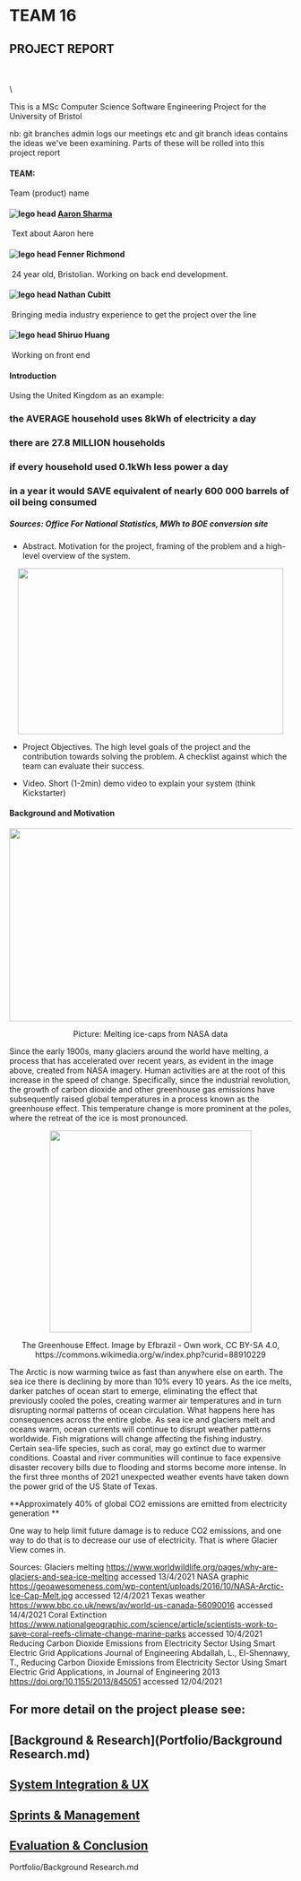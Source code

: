 # 						   TEAM 16 

## 						    PROJECT REPORT





\
\
\


This is a MSc Computer Science Software Engineering Project for the University of Bristol




nb: git branches admin logs our meetings etc and git branch ideas contains the ideas we've been examining.  Parts of these will be rolled into this project report


#### TEAM:

Team (product) name

#### ![lego head](https://user-images.githubusercontent.com/61804643/111087464-b9094080-8519-11eb-8fa1-48b680c160bb.jpg) 	<u>Aaron Sharma</u> 

​								Text about Aaron here

#### ![lego head](https://user-images.githubusercontent.com/61804643/111087464-b9094080-8519-11eb-8fa1-48b680c160bb.jpg) 	Fenner Richmond

​							 24 year old, Bristolian.
               Working on back end development.

#### ![lego head](https://user-images.githubusercontent.com/61804643/111087464-b9094080-8519-11eb-8fa1-48b680c160bb.jpg) 	Nathan Cubitt

​								Bringing media industry experience to get the project over the line



#### ![lego head](https://user-images.githubusercontent.com/61804643/111087464-b9094080-8519-11eb-8fa1-48b680c160bb.jpg) 	Shiruo Huang

​								Working on front end



#### Introduction 

Using the United Kingdom as an example:

### the AVERAGE household uses 8kWh of electricity a day
### there are 27.8 MILLION households

### if every household used 0.1kWh less power a day

### in a year it would SAVE equivalent of nearly 600 000 barrels of oil being consumed


##### 											                         Sources: Office For National Statistics, MWh to BOE conversion site



- Abstract. Motivation for the project, framing of the problem and a high-level overview of the system.

<p align="center">
  <img width="474" height="296" src="https://user-images.githubusercontent.com/61804643/114400440-dd4c5180-9b99-11eb-903b-b5e60f705dee.jpg">
</p>



- Project Objectives. The high level goals of the project and the  contribution towards solving the problem. A checklist against which the  team can evaluate their success.

- Video. Short (1-2min) demo video to explain your system (think Kickstarter)

  

#### Background and Motivation 

<p align="center">
  <img width="613" height="344" src="https://user-images.githubusercontent.com/61804643/114712132-a6a44180-9d27-11eb-886f-95ca56d90864.png">
</p>
<p align="center">
  Picture: Melting ice-caps from NASA data

Since the early 1900s, many glaciers around the world have melting, a process that has accelerated over recent years, as evident in  the image above, created from NASA imagery.
Human activities are at the root of this increase in the speed of change. Specifically, since the industrial revolution, the growth of carbon dioxide and other greenhouse gas emissions have subsequently raised global temperatures in a process known as the greenhouse effect.  This temperature change is more prominent at the poles, where the retreat of the ice is most pronounced.

<p align="center">
  <img height="360" src="https://user-images.githubusercontent.com/61804643/114711346-bcfdcd80-9d26-11eb-83d7-5062ca18d343.png">
</p>

<p align="center">
 The Greenhouse Effect. Image by Efbrazil - Own work, CC BY-SA 4.0, https://commons.wikimedia.org/w/index.php?curid=88910229 
</p>



The Arctic is now warming twice as fast than anywhere else on earth. The sea ice there is declining by more than 10% every 10 years. As the ice melts, darker patches of ocean start to emerge, eliminating the effect that previously cooled the poles, creating warmer air temperatures and in turn disrupting normal patterns of ocean circulation.  What happens here has consequences across the entire globe. As sea ice and glaciers melt and oceans warm, ocean currents will continue to disrupt weather patterns worldwide. Fish migrations will change affecting the fishing industry. Certain sea-life species, such as coral, may go extinct due to warmer conditions.  Coastal and river communities will continue to face expensive disaster recovery bills due to flooding and storms become more intense. In the first three months of 2021 unexpected weather events have taken down the power grid of the US State of Texas.

**Approximately 40% of global CO2 emissions are emitted from electricity generation **

One way to help limit future damage is to reduce CO2 emissions, and one way to do that is to decrease our use of electricity.  That is where Glacier View comes in.


Sources:
Glaciers melting https://www.worldwildlife.org/pages/why-are-glaciers-and-sea-ice-melting  accessed 13/4/2021
NASA graphic https://geoawesomeness.com/wp-content/uploads/2016/10/NASA-Arctic-Ice-Cap-Melt.jpg accessed 12/4/2021
Texas weather  https://www.bbc.co.uk/news/av/world-us-canada-56090016 accessed 14/4/2021
Coral Extinction   https://www.nationalgeographic.com/science/article/scientists-work-to-save-coral-reefs-climate-change-marine-parks  accessed 10/4/2021
Reducing Carbon Dioxide Emissions from Electricity Sector Using Smart Electric Grid Applications
Journal of Engineering
Abdallah, L.,  El-Shennawy, T.,  Reducing Carbon Dioxide Emissions from Electricity Sector Using Smart Electric Grid Applications, in Journal of Engineering 2013 https://doi.org/10.1155/2013/845051  accessed 12/04/2021



## For more detail on the project please see:

## [Background & Research](Portfolio/Background Research.md)

## [System Integration & UX](../blob/main/Portfolio/System-Integration-and-UX.md)

## [Sprints & Management](../blob/main/Portfolio/Sprints-and-Project-Management.md)

## [Evaluation & Conclusion](../blob/main/Portfolio/Evaluation-and-Conclusion.md)

Portfolio/Background Research.md

